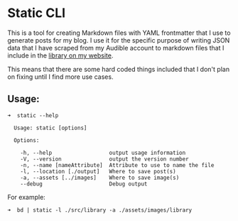 # Static CLI

This is a tool for creating Markdown files with YAML frontmatter that I use to generate posts for my blog. I use it for the specific purpose of writing JSON data that I have scraped from my Audible account to markdown files that I include in the [library on my website](https://www.ericdorsey.com/library/).


This means that there are some hard coded things included that I don't plan on fixing until I find more use cases.

## Usage:

```
➜  static --help

  Usage: static [options]

  Options:

    -h, --help                  output usage information
    -V, --version               output the version number
    -n, --name [nameAttribute]  Attribute to use to name the file
    -l, --location [./output]   Where to save post(s)
    -a, --assets [../images]    Where to save image(s)
    --debug                     Debug output

```

For example:
```
➜  bd | static -l ./src/library -a ./assets/images/library
```



